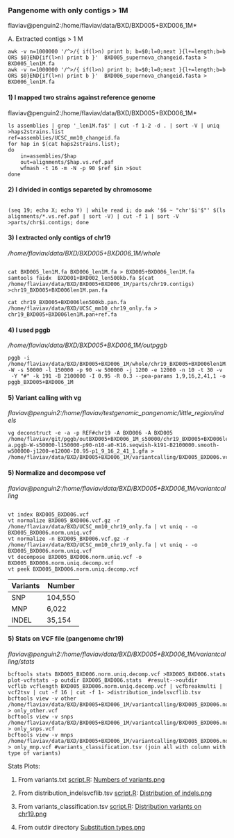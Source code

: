 ### Pangenome with only contigs > 1M

flaviav@penguin2:/home/flaviav/data/BXD/BXD005+BXD006_1M*

A. Extracted contigs > 1 M
```shell
awk -v n=1000000 '/^>/{ if(l>n) print b; b=$0;l=0;next }{l+=length;b=b ORS $0}END{if(l>n) print b }'  BXD005_supernova_changeid.fasta > BXD005_len1M.fa
awk -v n=1000000 '/^>/{ if(l>n) print b; b=$0;l=0;next }{l+=length;b=b ORS $0}END{if(l>n) print b }'  BXD006_supernova_changeid.fasta > BXD006_len1M.fa
```

#### 1) I mapped two strains against reference genome
 
flaviav@penguin2:/home/flaviav/data/BXD/BXD005+BXD006_1M*

```shell
ls assemblies | grep '_len1M.fa$' | cut -f 1-2 -d . | sort -V | uniq >haps2strains.list
ref=assemblies/UCSC_mm10_changeid.fa
for hap in $(cat haps2strains.list);
do
    in=assemblies/$hap
    out=alignments/$hap.vs.ref.paf
    wfmash -t 16 -m -N -p 90 $ref $in >$out
done

```
#### 2) I divided in contigs separeted by chromosome

```shell

(seq 19; echo X; echo Y) | while read i; do awk '$6 ~ "chr'$i'$"' $(ls alignments/*.vs.ref.paf | sort -V) | cut -f 1 | sort -V >parts/chr$i.contigs; done
```

####  3) I extracted only contigs of chr19

*/home/flaviav/data/BXD/BXD005+BXD006_1M/whole*

```shell

cat BXD005_len1M.fa BXD006_len1M.fa > BXD005+BXD006_len1M.fa
samtools faidx  BXD001+BXD002_len500kb.fa $(cat /home/flaviav/data/BXD/BXD005+BXD006_1M/parts/chr19.contigs) >chr19_BXD005+BXD006len1M.pan.fa 

cat chr19_BXD005+BXD006len500kb.pan.fa  /home/flaviav/data/BXD/UCSC_mm10_chr19_only.fa > chr19_BXD005+BXD006len1M.pan+ref.fa 
```
####  4) I used pggb

*/home/flaviav/data/BXD/BXD005+BXD006_1M/outpggb*

```shell
pggb -i /home/flaviav/data/BXD/BXD005+BXD006_1M/whole/chr19_BXD005+BXD006len1M.pan+ref.fa -W -s 50000 -l 150000 -p 90 -w 500000 -j 1200 -e 12000 -n 10 -t 30 -v
 -Y "#" -k 191 -B 2100000 -I 0.95 -R 0.3 --poa-params 1,9,16,2,41,1 -o pggb_BXD005+BXD006_1M

```
#### 5) Variant calling with vg

*flaviav@penguin2:/home/flaviav/testgenomic_pangenomic/little_region/indels*
```shell
vg deconstruct -e -a -p REF#chr19 -A BXD006 -A BXD005 /home/flaviav/git/pggb/outBXD005+BXD006_1M_s50000/chr19_BXD005+BXD006len1Mkb.pan+ref.f
a.pggb-W-s50000-l150000-p90-n10-a0-K16.seqwish-k191-B2100000.smooth-w500000-j1200-e12000-I0.95-p1_9_16_2_41_1.gfa > /home/flaviav/data/BXD/BXD005+BXD006_1M/variantcalling/BXD005_BXD006.vcf
```

#### 5) Normalize and decompose vcf

*flaviav@penguin2:/home/flaviav/data/BXD/BXD005+BXD006_1M/variantcalling*

```shell

vt index BXD005_BXD006.vcf
vt normalize BXD005_BXD006.vcf.gz -r /home/flaviav/data/BXD/UCSC_mm10_chr19_only.fa | vt uniq - -o BXD005_BXD006.norm.uniq.vcf
vt normalize -n BXD005_BXD006.vcf.gz -r /home/flaviav/data/BXD/UCSC_mm10_chr19_only.fa | vt uniq - -o BXD005_BXD006.norm.uniq.vcf
vt decompose BXD005_BXD006.norm.uniq.vcf -o BXD005_BXD006.norm.uniq.decomp.vcf
vt peek BXD005_BXD006.norm.uniq.decomp.vcf
```

Variants          | Number       
--------------| -------------  
SNP        | 104,550  
MNP    | 	6,022
INDEL  | 35,154

#### 5) Stats on VCF file (pangenome chr19)

*flaviav@penguin2:/home/flaviav/data/BXD/BXD005+BXD006_1M/variantcalling/stats*
```shell
bcftools stats BXD005_BXD006.norm.uniq.decomp.vcf >BXD005_BXD006.stats
plot-vcfstats -p outdir BXD005_BXD006.stats  #result-->outdir
vcflib vcflength BXD005_BXD006.norm.uniq.decomp.vcf | vcfbreakmulti | vcf2tsv | cut -f 16 | cut -f 1- >distribution_indelsvcflib.tsv
bcftools view -v other /home/flaviav/data/BXD/BXD005+BXD006_1M/variantcalling/BXD005_BXD006.norm.uniq.decomp.vcf > only_other.vcf
bcftools view -v snps /home/flaviav/data/BXD/BXD005+BXD006_1M/variantcalling/BXD005_BXD006.norm.uniq.decomp.vcf > only_snps.vcf
bcftools view -v mnps /home/flaviav/data/BXD/BXD005+BXD006_1M/variantcalling/BXD005_BXD006.norm.uniq.decomp.vcf > only_mnp.vcf #variants_classification.tsv (join all with column with type of variants)
 ```

Stats Plots:

1. From variants.txt [script.R](https://github.com/Flavia95/Rplots/blob/main/script/piechart.R):
 [Numbers of variants.png](https://github.com/Flavia95/pangmouse/blob/main/img/distributiononpangenome.png)

2. From distribution_indelsvcflib.tsv [script.R](https://github.com/Flavia95/Rplots/blob/main/script/distributionindels.R):
[Distribution of indels.png](https://github.com/Flavia95/pangmouse/blob/main/img/Distributionofindels.png)

3. From variants_classification.tsv [script.R](https://github.com/Flavia95/Rplots/blob/main/script/variantsalongchromosome.R):
[Distribution variants on chr19.png](https://github.com/Flavia95/pangmouse/blob/main/img/Distributionofvariants.png) 

4. From outdir directory [Substitution types.png](https://github.com/Flavia95/pangmouse/blob/main/img/ts_tv.png)



